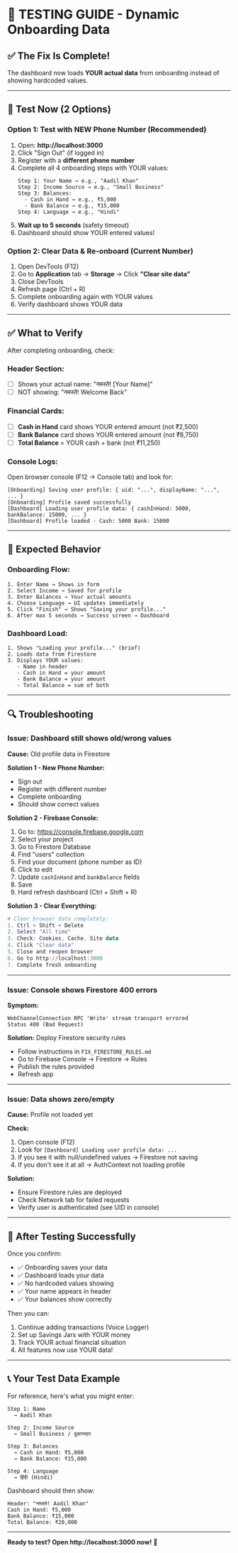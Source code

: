# 🧪 TESTING GUIDE - Dynamic Onboarding Data

## ✅ The Fix Is Complete!

The dashboard now loads **YOUR actual data** from onboarding instead of showing hardcoded values.

---

## 🎯 Test Now (2 Options)

### Option 1: Test with NEW Phone Number (Recommended)
1. Open: **http://localhost:3000**
2. Click "Sign Out" (if logged in)
3. Register with a **different phone number**
4. Complete all 4 onboarding steps with YOUR values:
   ```
   Step 1: Your Name → e.g., "Aadil Khan"
   Step 2: Income Source → e.g., "Small Business"
   Step 3: Balances:
     - Cash in Hand → e.g., ₹5,000
     - Bank Balance → e.g., ₹15,000
   Step 4: Language → e.g., "Hindi"
   ```
5. **Wait up to 5 seconds** (safety timeout)
6. Dashboard should show YOUR entered values!

### Option 2: Clear Data & Re-onboard (Current Number)
1. Open DevTools (F12)
2. Go to **Application** tab → **Storage** → Click **"Clear site data"**
3. Close DevTools
4. Refresh page (Ctrl + R)
5. Complete onboarding again with YOUR values
6. Verify dashboard shows YOUR data

---

## ✅ What to Verify

After completing onboarding, check:

### Header Section:
- [ ] Shows your actual name: "नमस्ते! [Your Name]"
- [ ] NOT showing: "नमस्ते! Welcome Back"

### Financial Cards:
- [ ] **Cash in Hand** card shows YOUR entered amount (not ₹2,500)
- [ ] **Bank Balance** card shows YOUR entered amount (not ₹8,750)
- [ ] **Total Balance** = YOUR cash + bank (not ₹11,250)

### Console Logs:
Open browser console (F12 → Console tab) and look for:
```
[Onboarding] Saving user profile: { uid: "...", displayName: "...", ... }
[Onboarding] Profile saved successfully
[Dashboard] Loading user profile data: { cashInHand: 5000, bankBalance: 15000, ... }
[Dashboard] Profile loaded - Cash: 5000 Bank: 15000
```

---

## 🎯 Expected Behavior

### Onboarding Flow:
```
1. Enter Name → Shows in form
2. Select Income → Saved for profile
3. Enter Balances → Your actual amounts
4. Choose Language → UI updates immediately
5. Click "Finish" → Shows "Saving your profile..."
6. After max 5 seconds → Success screen → Dashboard
```

### Dashboard Load:
```
1. Shows "Loading your profile..." (brief)
2. Loads data from Firestore
3. Displays YOUR values:
   - Name in header
   - Cash in Hand = your amount
   - Bank Balance = your amount
   - Total Balance = sum of both
```

---

## 🔍 Troubleshooting

### Issue: Dashboard still shows old/wrong values

**Cause:** Old profile data in Firestore

**Solution 1 - New Phone Number:**
- Sign out
- Register with different number
- Complete onboarding
- Should show correct values

**Solution 2 - Firebase Console:**
1. Go to: https://console.firebase.google.com
2. Select your project
3. Go to Firestore Database
4. Find "users" collection
5. Find your document (phone number as ID)
6. Click to edit
7. Update `cashInHand` and `bankBalance` fields
8. Save
9. Hard refresh dashboard (Ctrl + Shift + R)

**Solution 3 - Clear Everything:**
```powershell
# Clear browser data completely:
1. Ctrl + Shift + Delete
2. Select "All time"
3. Check: Cookies, Cache, Site data
4. Click "Clear data"
5. Close and reopen browser
6. Go to http://localhost:3000
7. Complete fresh onboarding
```

---

### Issue: Console shows Firestore 400 errors

**Symptom:** 
```
WebChannelConnection RPC 'Write' stream transport errored
Status 400 (Bad Request)
```

**Solution:** Deploy Firestore security rules
- Follow instructions in `FIX_FIRESTORE_RULES.md`
- Go to Firebase Console → Firestore → Rules
- Publish the rules provided
- Refresh app

---

### Issue: Data shows zero/empty

**Cause:** Profile not loaded yet

**Check:**
1. Open console (F12)
2. Look for `[Dashboard] Loading user profile data: ...`
3. If you see it with null/undefined values → Firestore not saving
4. If you don't see it at all → AuthContext not loading profile

**Solution:**
- Ensure Firestore rules are deployed
- Check Network tab for failed requests
- Verify user is authenticated (see UID in console)

---

## 🚀 After Testing Successfully

Once you confirm:
- ✅ Onboarding saves your data
- ✅ Dashboard loads your data
- ✅ No hardcoded values showing
- ✅ Your name appears in header
- ✅ Your balances show correctly

Then you can:
1. Continue adding transactions (Voice Logger)
2. Set up Savings Jars with YOUR money
3. Track YOUR actual financial situation
4. All features now use YOUR data!

---

## 📞 Your Test Data Example

For reference, here's what you might enter:

```
Step 1: Name
  → Aadil Khan

Step 2: Income Source
  → Small Business / दुकानदार

Step 3: Balances
  → Cash in Hand: ₹5,000
  → Bank Balance: ₹15,000

Step 4: Language
  → हिंदी (Hindi)
```

Dashboard should then show:
```
Header: "नमस्ते! Aadil Khan"
Cash in Hand: ₹5,000
Bank Balance: ₹15,000
Total Balance: ₹20,000
```

---

**Ready to test? Open http://localhost:3000 now!** 🚀
